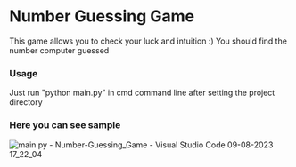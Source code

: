# Number Guessing Game

This game allows you to check your luck and intuition :)
You should find the number computer guessed

### Usage
Just run "python main.py" in cmd command line after setting the project directory

### Here you can see sample
![main py - Number-Guessing_Game - Visual Studio Code 09-08-2023 17_22_04](https://github.com/Rahul-Dade/Number-Guessing_Game/assets/91328026/569bbddb-34ee-4802-9cb0-132dd332f6a3)
